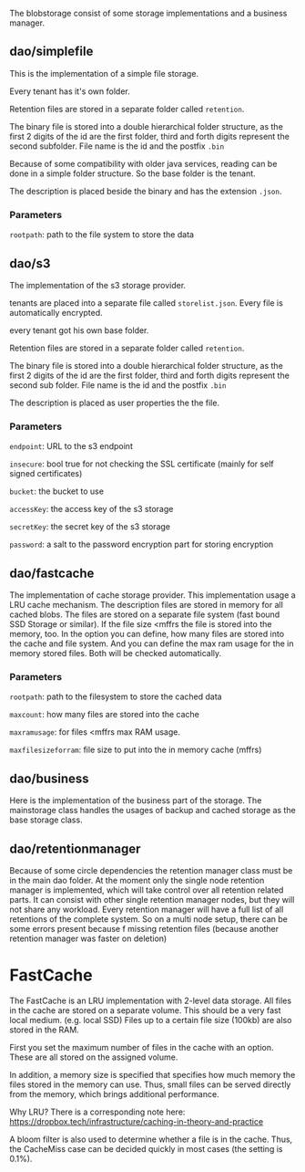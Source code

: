 The blobstorage consist of some storage implementations and a business manager.

## dao/simplefile

This is the implementation of a simple file storage. 

Every tenant has it's own folder. 

Retention files are stored in a separate folder called `retention`.

The binary file is stored into a double hierarchical folder structure, as the first 2 digits of the id are the first folder, third and forth digits represent the second subfolder. File name is the id and the postfix `.bin`

Because of some compatibility with older java services, reading can be done in a simple folder structure. So the base folder is the tenant.

The description is placed beside the binary and has the extension `.json`. 

### Parameters

`rootpath`: path to the file system to store the data

## dao/s3

The implementation of the s3 storage provider.

tenants are placed into a separate file called `storelist.json`. Every file is automatically encrypted.

every tenant got his own base folder.

Retention files are stored in a separate folder called `retention`.

The binary file is stored into a double hierarchical folder structure, as the first 2 digits of the id are the first folder, third and forth digits represent the second sub folder. File name is the id and the postfix `.bin`

The description is placed as user properties the the file. 

### Parameters

`endpoint`: URL to the s3 endpoint

`insecure`: bool true for not checking the SSL certificate (mainly for self signed certificates)

`bucket`: the bucket to use

`accessKey`: the access key of the s3 storage

`secretKey`: the secret key of the s3 storage

`password`: a salt to the password encryption part for storing encryption

## dao/fastcache

The implementation of cache storage provider. This implementation usage a LRU cache mechanism. The description files are stored in memory for all cached blobs. The files are stored on a separate file system (fast bound SSD Storage or similar). If the file size <mffrs the file is stored into the memory, too. In the option you can define, how many files are stored into the cache and file system. And you can define the max ram usage for the in memory stored files. Both will be checked automatically. 

### Parameters

`rootpath`: path to the filesystem to store the cached data

`maxcount`: how many files are stored into the cache

`maxramusage`: for files <mffrs max RAM usage.

`maxfilesizeforram`: file size to put into the in memory cache (mffrs)

## dao/business

Here is the implementation of the business part of the storage. The mainstorage class handles the usages of backup and cached storage as the base storage class.



## dao/retentionmanager

Because of some circle dependencies the retention manager class must be in the main dao folder. At the moment only the single node retention manager is implemented, which will take control over all retention related parts. It can consist with other single retention manager nodes, but they will not share any workload. Every retention manager will have a full list of all retentions of the complete system. So on a multi node setup,  there can be some errors present because f missing retention files (because another retention manager was faster on deletion)

# FastCache

The FastCache is an LRU implementation with 2-level data storage. All files in the cache are stored on a separate volume. This should be a very fast local medium. (e.g. local SSD) Files up to a certain file size (100kb) are also stored in the RAM.

First you set the maximum number of files in the cache with an option. These are all stored on the assigned volume.

In addition, a memory size is specified that specifies how much memory the files stored in the memory can use. Thus, small files can be served directly from the memory, which brings additional performance.

Why LRU? There is a corresponding note here: https://dropbox.tech/infrastructure/caching-in-theory-and-practice

A bloom filter is also used to determine whether a file is in the cache. Thus, the CacheMiss case can be decided quickly in most cases (the setting is 0.1%).